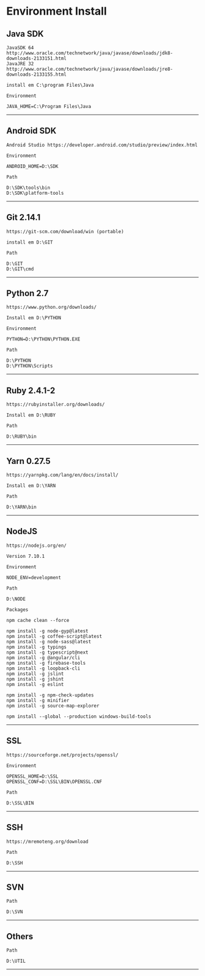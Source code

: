 # Environment Install

**Java SDK**
---

    JavaSDK 64 http://www.oracle.com/technetwork/java/javase/downloads/jdk8-downloads-2133151.html
    JavaJRE 32 http://www.oracle.com/technetwork/java/javase/downloads/jre8-downloads-2133155.html

    install em C:\program Files\Java

    Environment

    JAVA_HOME=C:\Program Files\Java

----
**Android SDK**
---

    Android Studio https://developer.android.com/studio/preview/index.html

    Environment

    ANDROID_HOME=D:\SDK

    Path

    D:\SDK\tools\bin
    D:\SDK\platform-tools

----
**Git 2.14.1**
---

    https://git-scm.com/download/win (portable)

    install em D:\GIT

    Path

    D:\GIT
    D:\GIT\cmd

----
**Python 2.7**
---

    https://www.python.org/downloads/
	
    Install em D:\PYTHON

    Environment

    PYTHON=D:\PYTHON\PYTHON.EXE

    Path

    D:\PYTHON
    D:\PYTHON\Scripts
	
----
**Ruby 2.4.1-2**
---

    https://rubyinstaller.org/downloads/
	
    Install em D:\RUBY

    Path

    D:\RUBY\bin
	
----
**Yarn 0.27.5**
---

    https://yarnpkg.com/lang/en/docs/install/
	
    Install em D:\YARN

    Path

    D:\YARN\bin
    
----
**NodeJS**
---

    https://nodejs.org/en/

    Version 7.10.1

    Environment

    NODE_ENV=development

    Path
    
    D:\NODE

    Packages

    npm cache clean --force
    
    npm install -g node-gyp@latest
    npm install -g coffee-script@latest
    npm install -g node-sass@latest
    npm install -g typings
    npm install -g typescript@next
    npm install -g @angular/cli
    npm install -g firebase-tools
    npm install -g loopback-cli
    npm install -g jslint
    npm install -g jshint
    npm install -g eslint

    npm install -g npm-check-updates
    npm install -g minifier
    npm install -g source-map-explorer
    
    npm install --global --production windows-build-tools

----
**SSL**
---

    https://sourceforge.net/projects/openssl/

    Environment

    OPENSSL_HOME=D:\SSL
    OPENSSL_CONF=D:\SSL\BIN\OPENSSL.CNF

    Path

    D:\SSL\BIN

----
**SSH**
---

    https://mremoteng.org/download

    Path

    D:\SSH

----
**SVN**
---

    Path

    D:\SVN

----
**Others**
---

    Path

    D:\UTIL

----
